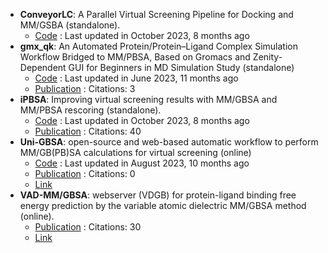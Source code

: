 - **ConveyorLC**: A Parallel Virtual Screening Pipeline for Docking and MM/GSBA (standalone).
	- [Code](https://github.com/XiaohuaZhangLLNL/conveyorlc) : Last updated in October 2023, 8 months ago
- **gmx_qk**: An Automated Protein/Protein–Ligand Complex Simulation Workflow Bridged to MM/PBSA, Based on Gromacs and Zenity-Dependent GUI for Beginners in MD Simulation Study (standalone)
	- [Code](https://github.com/harry-maan/gmx_qk) : Last updated in June 2023, 11 months ago
	- [Publication](https://doi.org/10.1021/acs.jcim.3c00341) : Citations: 3
- **iPBSA**: Improving virtual screening results with MM/GBSA and MM/PBSA rescoring (standalone).
	- [Code](https://github.com/sahakyanhk/iPBSA) : Last updated in October 2023, 8 months ago
	- [Publication](https://doi.org/10.1007/s10822-021-00389-3) : Citations: 40
- **Uni-GBSA**: open-source and web-based automatic workflow to perform MM/GB(PB)SA calculations for virtual screening (online)
	- [Code](https://github.com/dptech-corp/Uni-GBSA) : Last updated in August 2023, 10 months ago
	- [Publication](https://doi.org/10.1093/bib/bbad218/7199492) : Citations: 0
	- [Link](https://labs.dp.tech/projects/uni-gbsa/)
- **VAD-MM/GBSA**: webserver (VDGB) for protein-ligand binding free energy prediction by the variable atomic dielectric MM/GBSA method (online).
	- [Publication](https://doi.org/10.1021/acs.jcim.1c00091) : Citations: 30
	- [Link](http://cadd.zju.edu.cn/vdgb)
